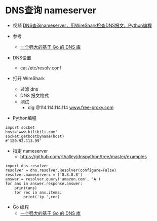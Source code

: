 
# DNS查询 nameserver
- 视频 [DNS查询nameserver，用WireShark检查DNS报文，Python编程](https://www.bilibili.com/video/av96180822/)
- 参考 
    - [一个强大的基于 Go 的 DNS 库](https://zhengyinyong.com/post/go-dns-library/)

- DNS设置
    - cat /etc/resolv.conf

- 打开 WireShark
    - 过滤 dns
    - DNS 报文格式
    - 测试 
        - dig @114.114.114.114 www.free-proxy.com

- Python编程
```
import socket
host='www.bilibili.com'
socket.gethostbyname(host)
#'120.92.113.99'
```
- 指定 nameserver
    - https://github.com/rthalley/dnspython/tree/master/examples
```
import dns.resolver
resolver = dns.resolver.Resolver(configure=False)
resolver.nameservers = ['8.8.8.8']
answer = resolver.query('amazon.com', 'A')
for ans in answer.response.answer:
    print(ans)
    for rec in ans.items:
        print('ip ',rec)
```
- Go 编程
    - [一个强大的基于 Go 的 DNS 库](https://zhengyinyong.com/post/go-dns-library/)